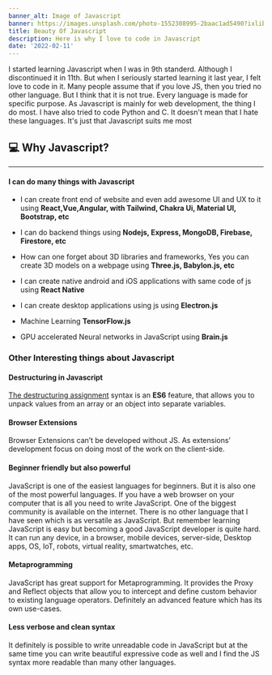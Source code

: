 ```yaml
---
banner_alt: Image of Javascript
banner: https://images.unsplash.com/photo-1552308995-2baac1ad5490?ixlib=rb-1.2.1&ixid=MnwxMjA3fDB8MHxwaG90by1wYWdlfHx8fGVufDB8fHx8&auto=format&fit=crop&w=1470&q=80
title: Beauty Of Javascript
description: Here is why I love to code in Javascript
date: '2022-02-11'
---
```


I started learning Javascript when I was in 9th standerd. Although I discontinued it in 11th. But when I seriously started learning it last year, I felt love to code in it.
Many people assume that if you love JS, then you tried no other language. But I think that it is not true. Every language is made for specific purpose. As Javascript is mainly for web development, the thing I do most.
I have also tried to code Python and C. It doesn't mean that I hate these languages. It's just that Javascript suits me most

## :computer: Why Javascript?

---

#### I can do many things with Javascript

- I can create front end of website and even add awesome UI and UX to it using **React,Vue,Angular, with Tailwind, Chakra Ui, Material UI, Bootstrap, etc**

- I can do backend things using **Nodejs, Express, MongoDB, Firebase, Firestore, etc**

- How can one forget about 3D libraries and frameworks, Yes you can create 3D models on a webpage using **Three.js, Babylon.js, etc**

- I can create native android and iOS applications with same code of js using **React Native**

- I can create desktop applications using js using **Electron.js**

- Machine Learning **TensorFlow.js**

- GPU accelerated Neural networks in JavaScript using **Brain.js**


### Other Interesting things about Javascript

#### Destructuring in Javascript

[The destructuring assignment](https://developer.mozilla.org/en-US/docs/Web/JavaScript/Reference/Operators/Destructuring_assignment)  syntax is an **ES6** feature, that allows you to unpack values from an array or an object into separate variables.

#### Browser Extensions

Browser Extensions can’t be developed without JS. As extensions’ development focus on doing most of the work on the client-side.

#### Beginner friendly but also powerful

JavaScript is one of the easiest languages for beginners. But it is also one of the most powerful languages. If you have a web browser on your computer that is all you need to write JavaScript. One of the biggest community is available on the internet.
There is no other language that I have seen which is as versatile as JavaScript. But remember learning JavaScript is easy but becoming a good JavaScript developer is quite hard.
It can run any device, in a browser, mobile devices, server-side, Desktop apps, OS, IoT, robots, virtual reality, smartwatches, etc.

#### Metaprogramming

JavaScript has great support for Metaprogramming. It provides the Proxy and Reflect objects that allow you to intercept and define custom behavior to existing language operators. Definitely an advanced feature which has its own use-cases.

#### Less verbose and clean syntax

It definitely is possible to write unreadable code in JavaScript but at the same time you can write beautiful expressive code as well and I find the JS syntax more readable than many other languages.


